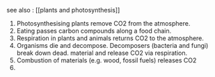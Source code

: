 see also : 
[[plants and photosynthesis]]

1. Photosynthesising plants remove CO2 from the atmosphere.
2. Eating passes carbon compounds along a food chain.
3. Respiration in plants and animals returns CO2 to the atmosphere.
4. Organisms die and decompose. Decomposers (bacteria and fungi) break down dead.
material and release CO2 via respiration.
5. Combustion of materials (e.g. wood, fossil fuels) releases CO2
6. 
